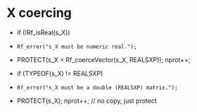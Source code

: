 # X coercing 

- if (!Rf_isReal(s_X))
-     Rf_error("s_X must be numeric real.");
- PROTECT(s_X = Rf_coerceVector(s_X, REALSXP)); nprot++;
+ if (TYPEOF(s_X) != REALSXP)
+     Rf_error("s_X must be a double (REALSXP) matrix.");
+ PROTECT(s_X); nprot++;  // no copy, just protect

